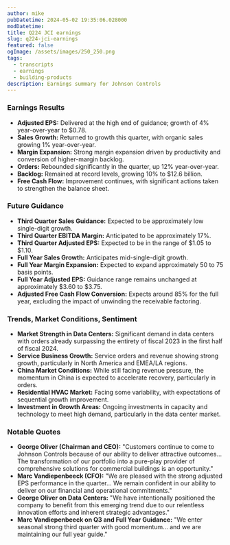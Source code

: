 ```yaml
---
author: mike
pubDatetime: 2024-05-02 19:35:06.028000
modDatetime: 
title: Q224 JCI earnings
slug: q224-jci-earnings
featured: false
ogImage: /assets/images/250_250.png
tags:
  - transcripts
  - earnings
  - building-products
description: Earnings summary for Johnson Controls
---
```

### Earnings Results

- **Adjusted EPS:** Delivered at the high end of guidance; growth of 4% year-over-year to $0.78.
- **Sales Growth:** Returned to growth this quarter, with organic sales growing 1% year-over-year.
- **Margin Expansion:** Strong margin expansion driven by productivity and conversion of higher-margin backlog.
- **Orders:** Rebounded significantly in the quarter, up 12% year-over-year.
- **Backlog:** Remained at record levels, growing 10% to $12.6 billion.
- **Free Cash Flow:** Improvement continues, with significant actions taken to strengthen the balance sheet.

### Future Guidance

- **Third Quarter Sales Guidance:** Expected to be approximately low single-digit growth.
- **Third Quarter EBITDA Margin:** Anticipated to be approximately 17%.
- **Third Quarter Adjusted EPS:** Expected to be in the range of $1.05 to $1.10.
- **Full Year Sales Growth:** Anticipates mid-single-digit growth.
- **Full Year Margin Expansion:** Expected to expand approximately 50 to 75 basis points.
- **Full Year Adjusted EPS:** Guidance range remains unchanged at approximately $3.60 to $3.75.
- **Adjusted Free Cash Flow Conversion:** Expects around 85% for the full year, excluding the impact of unwinding the receivable factoring.

### Trends, Market Conditions, Sentiment

- **Market Strength in Data Centers:** Significant demand in data centers with orders already surpassing the entirety of fiscal 2023 in the first half of fiscal 2024.
- **Service Business Growth:** Service orders and revenue showing strong growth, particularly in North America and EMEA/LA regions.
- **China Market Conditions:** While still facing revenue pressure, the momentum in China is expected to accelerate recovery, particularly in orders.
- **Residential HVAC Market:** Facing some variability, with expectations of sequential growth improvement.
- **Investment in Growth Areas:** Ongoing investments in capacity and technology to meet high demand, particularly in the data center market.

### Notable Quotes

- **George Oliver (Chairman and CEO):** "Customers continue to come to Johnson Controls because of our ability to deliver attractive outcomes... The transformation of our portfolio into a pure-play provider of comprehensive solutions for commercial buildings is an opportunity."
- **Marc Vandiepenbeeck (CFO):** "We are pleased with the strong adjusted EPS performance in the quarter... We remain confident in our ability to deliver on our financial and operational commitments."
- **George Oliver on Data Centers:** "We have intentionally positioned the company to benefit from this emerging trend due to our relentless innovation efforts and inherent strategic advantages."
- **Marc Vandiepenbeeck on Q3 and Full Year Guidance:** "We enter seasonal strong third quarter with good momentum... and we are maintaining our full year guide."
